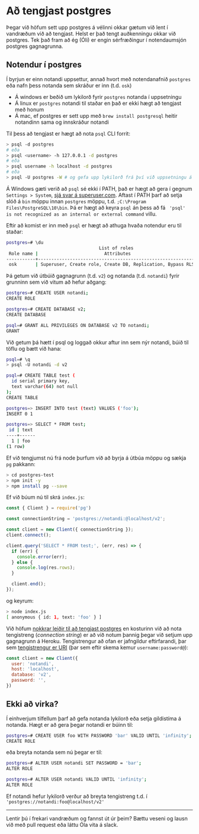 # Að tengjast postgres

Þegar við höfum sett upp postgres á vélinni okkar gætum við lent í vandræðum við að tengjast. Helst er það tengt auðkenningu okkar við postgres. Tek það fram að ég (Óli) er engin sérfræðingur í notendaumsjón postgres gagnagrunna.

## Notendur í postgres

Í byrjun er einn notandi uppsettur, annað hvort með notendanafnið `postgres` eða nafn þess notanda sem skráður er inn (t.d. `osk`)

* Á windows er beðið um lykilorð fyrir `postgres` notanda í uppsetningu
* Á linux er `postgres` notandi til staðar en það er ekki hægt að tengjast með honum
* Á mac, ef postgres er sett upp með `brew install postgresql` heitir notandinn sama og innskráður notandi

Til þess að tengjast er hægt að nota `psql` CLI forrit:

```bash
> psql -d postgres
# eða
> psql <username> -h 127.0.0.1 -d postgres
# eða
> psql username -h localhost -d postgres
# eða
> psql -U postgres -W # og gefa upp lykilorð frá því við uppsetningu á Windows
```

Á Windows gæti verið að `psql` sé ekki í PATH, það er hægt að gera í gegnum `Settings > System`, [sjá svar á superuser.com](https://superuser.com/a/949577). Aftast í PATH þarf að setja slóð á `bin` möppu innan `postgres` möppu, t.d. `;C:\Program Files\PostgreSQL\10\bin`. Þá er hægt að keyra `psql` án þess að fá ` 'psql' is not recognized as an internal or external command` villu.

Eftir að komist er inn með `psql` er hægt að athuga hvaða notendur eru til staðar:

```bash
postgres=# \du
                                   List of roles
 Role name |                         Attributes                         | Member of
-----------+------------------------------------------------------------+-----------
 osk       | Superuser, Create role, Create DB, Replication, Bypass RLS | {}
 ```

Þá getum við útbúið gagnagrunn (t.d. `v2`) og notanda (t.d. `notandi`) fyrir grunninn sem við vitum að hefur aðgang:

 ```bash
postgres=# CREATE USER notandi;
CREATE ROLE

postgres=# CREATE DATABASE v2;
CREATE DATABASE

psql=# GRANT ALL PRIVILEGES ON DATABASE v2 TO notandi;
GRANT
```

Við getum þá hætt í psql og loggað okkur aftur inn sem nýr notandi, búið til töflu og bætt við hana:

```bash
psql=# \q
> psql -U notandi -d v2

psql=# CREATE TABLE test (
  id serial primary key,
  text varchar(64) not null
);
CREATE TABLE

postgres=> INSERT INTO test (text) VALUES ('foo');
INSERT 0 1

postgres=> SELECT * FROM test;
 id | text
----+------
  1 | foo
(1 row)
```

Ef við tengjumst nú frá node þurfum við að byrja á útbúa möppu og sækja `pg` pakkann:

```bash
> cd postgres-test
> npm init -y
> npm install pg --save
```

Ef við búum nú til skrá `index.js`:

```javascript
const { Client } = require('pg')

const connectionString = 'postgres://notandi:@localhost/v2';

const client = new Client({ connectionString });
client.connect();

client.query('SELECT * FROM test;', (err, res) => {
  if (err) {
    console.error(err);
  } else {
    console.log(res.rows);
  }

  client.end();
});
```

og keyrum:

```bash
> node index.js
[ anonymous { id: 1, text: 'foo' } ]
```

Við höfum [nokkrar leiðir til að tengjast postgres](fyrirlestrar/03/03.2.postgres.md#tengjast-gagnagrunni) en kosturinn við að nota tengistreng (_connection string_) er að við notum þannig þegar við setjum upp gagnagrunn á Heroku. Tengistrengur að ofan er jafngildur eftirfarandi, þar sem [tengistrengur er URI](fyrirlestrar/03/03.1.http.form.md#url) (þar sem eftir skema kemur `username:password@`):

```javascript
const client = new Client({
  user: 'notandi',
  host: 'localhost',
  database: 'v2',
  password: '',
})
```

## Ekki að virka?

Í einhverjum tilfellum þarf að gefa notanda lykilorð eða setja gildistíma á notanda. Hægt er að gera þegar notandi er búinn til:

```bash
postgres=# CREATE USER foo WITH PASSWORD 'bar' VALID UNTIL 'infinity';
CREATE ROLE
```

eða breyta notanda sem nú þegar er til:

```bash
postgres=# ALTER USER notandi SET PASSWORD = 'bar';
ALTER ROLE

postgres=# ALTER USER notandi VALID UNTIL 'infinity';
ALTER ROLE
```

Ef notandi hefur lykilorð verður að breyta tengistreng t.d. í `'postgres://notandi:foo@localhost/v2'`

---

Lentir þú í frekari vandræðum og fannst út úr þeim? Bættu veseni og lausn við með pull request eða láttu Óla vita á slack.
